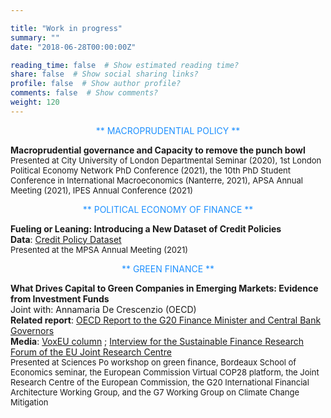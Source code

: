 ```yaml
---

title: "Work in progress"
summary: ""
date: "2018-06-28T00:00:00Z"

reading_time: false  # Show estimated reading time?
share: false  # Show social sharing links?
profile: false  # Show author profile?
comments: false  # Show comments?
weight: 120
---
```


<p align="center"><span style=color:DodgerBlue>** MACROPRUDENTIAL POLICY **</span></p> 

**Macroprudential governance and Capacity to remove the punch bowl**  
<font size="2">   Presented at City University of London Departmental Seminar (2020), 1st London Political Economy Network PhD Conference (2021), the 10th PhD Student Conference in International Macroeconomics (Nanterre, 2021), APSA Annual Meeting (2021), IPES Annual Conference (2021)  </font>  
  
<p align="center"><span style=color:DodgerBlue>** POLITICAL ECONOMY OF FINANCE **</span></p>
  
**Fueling or Leaning: Introducing a New Dataset of Credit Policies**  
**Data**: [Credit Policy Dataset](https://github.com/aczf099/academic-kickstart3/blob/c42f497d79d0d9955e8debcaae920433d84e00f8/content/home/Credit_pol_panel_public.xlsx)  
<font size="2">   Presented at the MPSA Annual Meeting (2021) </font>   
  
<p align="center"><span style=color:DodgerBlue>** GREEN FINANCE **</span></p>

**What Drives Capital to Green Companies in Emerging Markets: Evidence from Investment Funds**  
Joint with: Annamaria De Crescenzio (OECD)  
**Related report**: [OECD Report to the G20 Finance Minister and Central Bank Governors](https://www.oecd.org/investment/investment-policy/towards-orderly-green-transition.pdf)  
**Media**: [VoxEU column](https://cepr.org/voxeu/columns/lack-portfolio-investment-finance-green-companies-emerging-markets)  ; [Interview for the Sustainable Finance Research Forum of the EU Joint Research Centre](https://webcast.ec.europa.eu/sfrf-interview-series-ade-crescenzio-elepers)  
<font size="2"> Presented at Sciences Po workshop on green finance, Bordeaux School of Economics seminar, the European Commission Virtual COP28 platform, the Joint Research Centre of the European Commission, the G20 International Financial Architecture Working Group, and the G7 Working Group on Climate Change Mitigation </font>  
